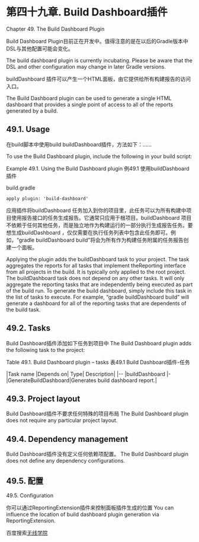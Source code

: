 # **第四十九章. Build Dashboard插件**

Chapter 49. The Build Dashboard Plugin

Build Dashboard Plugin目前正在开发中。值得注意的是在以后的Gradle版本中DSL与其他配置可能会变化。

The build dashboard plugin is currently incubating. Please be aware that the DSL and other configuration may change in later Gradle versions.

buildDashboard 插件可以产生一个HTML面板，由它提供给所有构建报告的访问入口。

The Build Dashboard plugin can be used to generate a single HTML dashboard that provides a single point of access to all of the reports generated by a build.

## **49.1. Usage**

在build脚本中使用build buildDashboard插件，方法如下：……

To use the Build Dashboard plugin, include the following in your build script:

Example 49.1. Using the Build Dashboard plugin
例49.1   使用buildDashboard 插件

build.gradle

```
apply plugin: 'build-dashboard'
```

应用插件将buildDashboard 任务加入到你的项目里，此任务可以为所有构建中项目使用报告接口的任务生成报告。它通常只应用于根项目。buildDashboard 项目不依赖于任何其他任务，而是独立地作为构建运行的一部分执行生成报告任务。要想生成buildDashboard ，仅仅需要在执行任务列表中包含此任务即可。例如，“gradle buildDashboard build”将会为所有作为构建任务附属的任务报告创建一个面板。

Applying the plugin adds the buildDashboard task to your project. The task aggregates the reports for all tasks that implement theReporting interface from all projects in the build. It is typically only applied to the root project.
The buildDashboard task does not depend on any other tasks. It will only aggregate the reporting tasks that are independently being executed as part of the build run. To generate the build dashboard, simply include this task in the list of tasks to execute. For example, “gradle buildDashboard build” will generate a dashboard for all of the reporting tasks that are dependents of the build task.

## **49.2. Tasks**

Build Dashboard插件添加如下任务到项目中
The Build Dashboard plugin adds the following task to the project:

Table 49.1. Build Dashboard plugin – tasks
表49.1 Build Dashboard插件-任务

|Task name	|Depends on|	Type|	Description|
|--
|buildDashboard	|-	|GenerateBuildDashboard|Generates build dashboard report.|

## **49.3. Project layout**

Build Dashboard插件不要求任何特殊的项目布局
The Build Dashboard plugin does not require any particular project layout.

## **49.4. Dependency management**

Build Dashboard插件没有定义任何依赖项配置。
The Build Dashboard plugin does not define any dependency configurations.

## **49.5. 配置**

49.5. Configuration

你可以通过ReportingExtension插件来控制面板插件生成的位置
You can influence the location of build dashboard plugin generation via ReportingExtension.

百度搜索[无线学院](http://wirelesscollege.cn)

